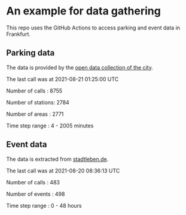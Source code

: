 # An example for data gathering

This repo uses the GitHub Actions to access parking and event data in Frankfurt.

## Parking data
The data is provided by the [open data collection of the city](https://www.offenedaten.frankfurt.de/).

The last call was at 2021-08-21 01:25:00 UTC

Number of calls   : 8755

Number of stations: 2784

Number of areas   : 2771

Time step range   :    4 - 2005 minutes


## Event data
The data is extracted from [stadtleben.de](https://stadtleben.de/frankfurt/).

The last call was at 2021-08-20 08:36:13 UTC

Number of calls   : 483

Number of events  : 498

Time step range   :   0 -  48 hours

